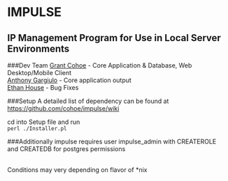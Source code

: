 IMPULSE
==============
IP Management Program for Use in Local Server Environments
--------------

###Dev Team
[Grant Cohoe](https://github.com/cohoe) - Core Application & Database, Web Desktop/Mobile Client<br />
[Anthony Gargiulo](https://github.com/agargiulo) - Core application output<br />
[Ethan House](https://github.com/ehouse) - Bug Fixes<br />

###Setup
A detailed list of dependency can be found at<br />
<https://github.com/cohoe/impulse/wiki><br />

cd into Setup file and run<br />
`perl ./Installer.pl`

###Additionally
impulse requires user impulse_admin with CREATEROLE and CREATEDB for postgres permissions<br /><br />

Conditions may very depending on flavor of *nix
